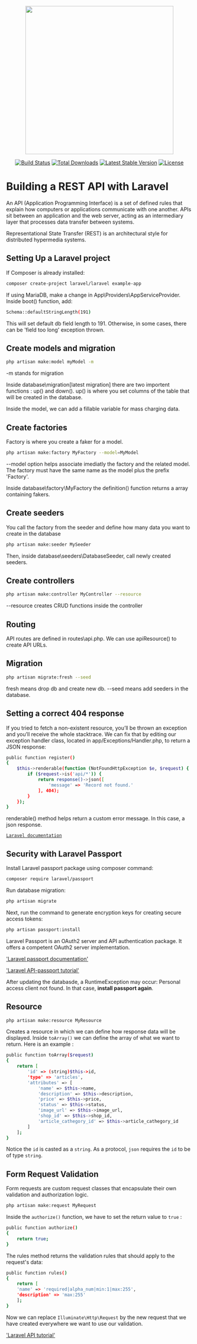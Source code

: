<p align="center"><a href="https://laravel.com" target="_blank"><img src="https://raw.githubusercontent.com/laravel/art/master/logo-lockup/5%20SVG/2%20CMYK/1%20Full%20Color/laravel-logolockup-cmyk-red.svg" width="400"></a></p>

<p align="center">
<a href="https://travis-ci.org/laravel/framework"><img src="https://travis-ci.org/laravel/framework.svg" alt="Build Status"></a>
<a href="https://packagist.org/packages/laravel/framework"><img src="https://img.shields.io/packagist/dt/laravel/framework" alt="Total Downloads"></a>
<a href="https://packagist.org/packages/laravel/framework"><img src="https://img.shields.io/packagist/v/laravel/framework" alt="Latest Stable Version"></a>
<a href="https://packagist.org/packages/laravel/framework"><img src="https://img.shields.io/packagist/l/laravel/framework" alt="License"></a>
</p>

# Building a REST API with Laravel

An API (Application Programming Interface) is a set of defined rules that explain how computers or applications communicate with one another. APIs sit between an application and the web server, acting as an intermediary layer that processes data transfer between systems.

Representational State Transfer (REST) is an architectural style for distributed hypermedia systems.

## Setting Up a Laravel project

If Composer is already installed:

```sh
composer create-project laravel/laravel example-app
```

If using MariaDB, make a change in App\Providers\AppServiceProvider. Inside boot() function, add:

```sh
Schema::defaultStringLength(191)
```

This will set default db field length to 191. Otherwise, in some cases, there can be 'field too long' exception thrown.

## Create models and migration

```sh
php artisan make:model myModel -m
```

-m stands for migration

Inside database\migration\[latest migration] there are two importent functions : up() and down(). up() is where you set columns of the table that will be created in the database.

Inside the model, we can add a fillable variable for mass charging data.

## Create factories

Factory is where you create a faker for a model.

```sh
php artisan make:factory MyFactory --model=MyModel
```

--model option helps associate imediatly the factory and the related model. The factory must have the same name as the model plus the prefix 'Factory'.

Inside database\factory\MyFactory the definition() function returns a array containing fakers.

## Create seeders

You call the factory from the seeder and define how many data you want to create in the database

```sh
php artisan make:seeder MySeeder
```

Then, inside database\seeders\DatabaseSeeder, call newly created seeders.

## Create controllers

```sh
php artisan make:controller MyController --resource
```

--resource creates CRUD functions inside the controller

## Routing

API routes are defined in routes\api.php. We can use apiResource() to create API URLs.

## Migration

```sh
php artisan migrate:fresh --seed
```

fresh means drop db and create new db.
--seed means add seeders in the database.

## Setting a correct 404 response

If you tried to fetch a non-existent resource, you’ll be thrown an exception and you’ll receive the whole stacktrace. We can fix that by editing our exception handler class, located in app/Exceptions/Handler.php, to return a JSON response:

```sh
public function register()
{
    $this->renderable(function (NotFoundHttpException $e, $request) {
        if ($request->is('api/*')) {
            return response()->json([
                'message' => 'Record not found.'
            ], 404);
        }
    });
}
```

renderable() method helps return a custom error message. In this case, a json response.

[`Laravel documentation`](https://laravel.com/docs/8.x/errors#renderable-exceptions)

## Security with Laravel Passport

Install Laravel passport package using composer command:

```sh
composer require laravel/passport
```

Run database migration:

```sh
php artisan migrate
```

Next, run the command to generate encryption keys for creating secure access tokens:

```sh
php artisan passport:install
```

Laravel Passport is an OAuth2 server and API authentication package. It offers a competent OAuth2 server implementation.

['Laravel passport documentation'](https://laravel.com/docs/8.x/passport)

['Laravel API-passport tutorial'](https://www.remotestack.io/how-to-create-secure-rest-api-in-laravel-with-passport)

After updating the databasde, a RuntimeException may occur: Personal access client not found. In that case, **install passport again**.

## Resource

```sh
php artisan make:resource MyResource
```

Creates a resource in which we can define how response data will be displayed. Inside `toArray()` we can define the array of what we want to return. Here is an example :

```sh
public function toArray($request)
{
    return [
        'id' => (string)$this->id,
        'type' => 'articles',
        'attributes' => [
            'name' => $this->name,
            'description' => $this->description,
            'price' => $this->price,
            'status' => $this->status,
            'image_url' => $this->image_url,
            'shop_id' => $this->shop_id,
            'article_cathegory_id' => $this->article_cathegory_id
        ]
    ];
}
```

Notice the `id` is casted as a `string`. As a protocol, `json` requires the `id` to be of type `string`.

## Form Request Validation

Form requests are custom request classes that encapsulate their own validation and authorization logic.

```sh
php artisan make:request MyRequest
```

Inside the `authorize()` function, we have to set the return value to `true` :

```sh
public function authorize()
{
    return true;
}
```

The rules method returns the validation rules that should apply to the request's data:

```sh
public function rules()
{
    return [
    'name' => 'required|alpha_num|min:1|max:255',
    'description' => 'max:255'
    ];
}
```

Now we can replace `Illuminate\Http\Request` by the new request that we have created everywhere we want to use our validation.

['Laravel API tutorial'](https://www.youtube.com/watch?v=xvqPEEpRBJ4)
